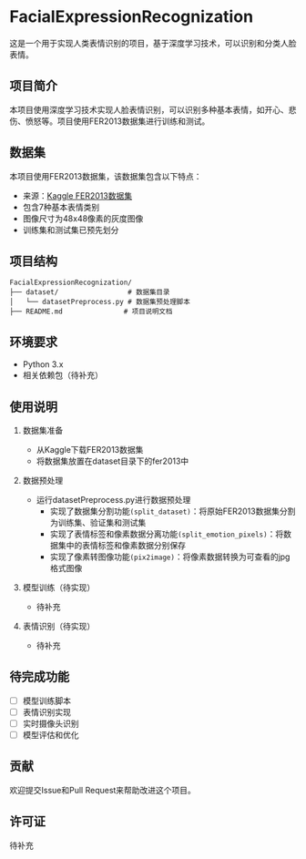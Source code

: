 # FacialExpressionRecognization

这是一个用于实现人类表情识别的项目，基于深度学习技术，可以识别和分类人脸表情。

## 项目简介

本项目使用深度学习技术实现人脸表情识别，可以识别多种基本表情，如开心、悲伤、愤怒等。项目使用FER2013数据集进行训练和测试。

## 数据集

本项目使用FER2013数据集，该数据集包含以下特点：
- 来源：[Kaggle FER2013数据集](https://www.kaggle.com/datasets/ahmedmoorsy/facial-expression)
- 包含7种基本表情类别
- 图像尺寸为48x48像素的灰度图像
- 训练集和测试集已预先划分

## 项目结构

```
FacialExpressionRecognization/
├── dataset/                 # 数据集目录
│   └── datasetPreprocess.py # 数据集预处理脚本
├── README.md               # 项目说明文档
```

## 环境要求

- Python 3.x
- 相关依赖包（待补充）

## 使用说明

1. 数据集准备
   - 从Kaggle下载FER2013数据集
   - 将数据集放置在dataset目录下的fer2013中

2. 数据预处理
   - 运行datasetPreprocess.py进行数据预处理
     - 实现了数据集分割功能`(split_dataset)`：将原始FER2013数据集分割为训练集、验证集和测试集
     - 实现了表情标签和像素数据分离功能`(split_emotion_pixels)`：将数据集中的表情标签和像素数据分别保存
     - 实现了像素转图像功能`(pix2image)`：将像素数据转换为可查看的jpg格式图像

3. 模型训练（待实现）
   - 待补充

4. 表情识别（待实现）
   - 待补充

## 待完成功能

- [ ] 模型训练脚本
- [ ] 表情识别实现
- [ ] 实时摄像头识别
- [ ] 模型评估和优化

## 贡献

欢迎提交Issue和Pull Request来帮助改进这个项目。

## 许可证

待补充